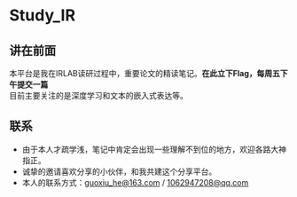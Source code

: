 # Study_IR
## 讲在前面
本平台是我在IRLAB读研过程中，重要论文的精读笔记。**在此立下Flag，每周五下午提交一篇**<br>
目前主要关注的是深度学习和文本的嵌入式表达等。

## 联系
* 由于本人才疏学浅，笔记中肯定会出现一些理解不到位的地方，欢迎各路大神指正。
* 诚挚的邀请喜欢分享的小伙伴，和我共建这个分享平台。
* 本人的联系方式：guoxiu_he@163.com / 1062947208@qq.com
